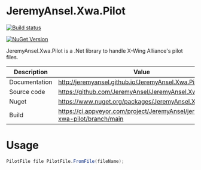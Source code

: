 # JeremyAnsel.Xwa.Pilot

[![Build status](https://ci.appveyor.com/api/projects/status/cxicggd2xu901pa2/branch/main?svg=true)](https://ci.appveyor.com/project/JeremyAnsel/jeremyansel-xwa-pilot/branch/main)

[![NuGet Version](https://buildstats.info/nuget/JeremyAnsel.Xwa.Pilot)](https://www.nuget.org/packages/JeremyAnsel.Xwa.Pilot)

JeremyAnsel.Xwa.Pilot is a .Net library to handle X-Wing Alliance's pilot files.

Description     | Value
----------------|----------------
Documentation   | http://jeremyansel.github.io/JeremyAnsel.Xwa.Pilot
Source code     | https://github.com/JeremyAnsel/JeremyAnsel.Xwa.Pilot
Nuget           | https://www.nuget.org/packages/JeremyAnsel.Xwa.Pilot
Build           | https://ci.appveyor.com/project/JeremyAnsel/jeremyansel-xwa-pilot/branch/main

# Usage

```csharp
PilotFile file PilotFile.FromFile(fileName);
```

